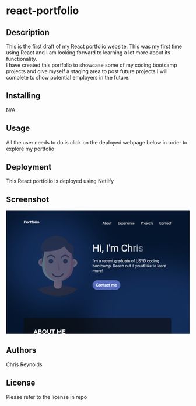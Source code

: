 # react-portfolio

## Description
This is the first draft of my React portfolio website.  This was my first time using React and I am looking forward to learning a lot more about its functionality.  
I have created this portfolio to showcase some of my coding bootcamp projects and give myself a staging area to post future projects I will complete to show potential employers in the future. 

## Installing
N/A

## Usage
All the user needs to do is click on the deployed webpage below in order to explore my portfolio 

## Deployment
This React portfolio is deployed using Netlify 

## Screenshot
![Screenshot of deployed portfolio](./react-portfolio/assets/projects/portfolio.png)

## Authors
Chris Reynolds 

## License
Please refer to the license in repo

